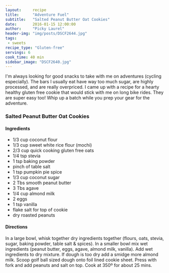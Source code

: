 ```yaml
---
layout:     recipe
title:      "Adventure Fuel"
subtitle:   "Salted Peanut Butter Oat Cookies"
date:       2016-01-15 12:00:00
author:     "Picky Laurel"
header-img: "img/posts/DSCF2644.jpg"
tags:
 - sweets
recipe_type: "Gluten-free"
servings: 6
cook_time: 40 min
sidebar_image: "DSCF2640.jpg"
---
```


I'm always looking for good snacks to take with me on adventures (cycling especially). The bars I usually eat have way too much sugar, are highly processed, and are really overpriced. I came up with a recipe for a hearty healthy gluten free cookie that would stick with me on long bike rides. They are super easy too! Whip up a batch while you prep your gear for the adventure.

### Salted Peanut Butter Oat Cookies

#### Ingredients

 - 1/3 cup coconut flour
 - 1/3 cup sweet white rice flour (mochi)
 - 2/3 cup quick cooking gluten free oats  
 - 1/4 tsp stevia
 - 1 tsp baking powder
 - pinch of table salt
 - 1 tsp pumpkin pie spice
 - 1/3 cup coconut sugar
 - 2 Tbs smooth peanut butter  
 - 3 Tbs agave
 - 1/4 cup almond milk
 - 2 eggs
 - 1 tsp vanilla
 - flake salt for top of cookie
 - dry roasted peanuts

#### Directions

 In a large bowl, whisk together dry ingredients together (flours, oats, stevia, sugar, baking powder, table salt & spices). In a smaller bowl mix wet ingredients (peanut butter, eggs, agave, almond milk, vanilla). Add wet ingredients to dry mixture. If dough is too dry add a smidge more almond milk. Scoop golf ball sized dough onto foil lined cookie sheet. Press with fork and add peanuts and salt on top. Cook at 350º for about 25 mins.

<!-- <div class="row">
	<img class="img-thumbnail" src="{{ site.baseurl }}/img/posts/DSCF2640.jpg" alt ="Adventure Fuel"  style= "width: 400px"/>
</div> -->

